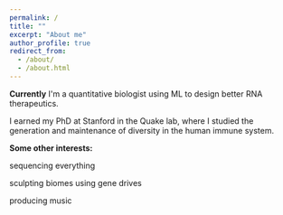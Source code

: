 ```yaml
---
permalink: /
title: ""
excerpt: "About me"
author_profile: true
redirect_from: 
  - /about/
  - /about.html
---
```


**Currently**
I'm a quantitative biologist using ML to design better RNA therapeutics. 

I earned my PhD at Stanford in the Quake lab, where I studied the generation and maintenance of diversity in the human immune system.

**Some other interests:**

sequencing everything

sculpting biomes using gene drives

producing music

